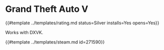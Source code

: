 # Grand Theft Auto V

{{#template ../templates/rating.md status=Silver installs=Yes opens=Yes}}

Works with DXVK.

{{#template ../templates/steam.md id=271590}}